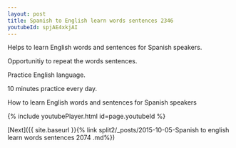 ```yaml
---
layout: post
title: Spanish to English learn words sentences 2346 
youtubeId: spjAE4xkjAI
---
```

 
 
Helps to learn English words and sentences for Spanish speakers.

Opportunitiy to repeat the words sentences. 

Practice English language. 
 
10 minutes practice every day. 
 
How to learn English words and sentences for Spanish speakers 
 
{% include youtubePlayer.html id=page.youtubeId %}
 
 
[Next]({{ site.baseurl }}{% link  split2/_posts/2015-10-05-Spanish to english learn words sentences 2074 .md%})
 
